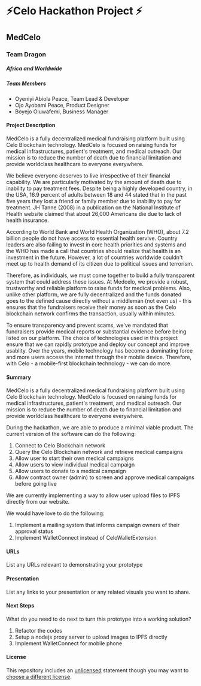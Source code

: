 
# ⚡Celo Hackathon Project ⚡

## MedCelo
### Team Dragon

##### Africa and Worldwide

##### Team Members
- Oyeniyi Abiola Peace, Team Lead & Developer
- Ojo Ayobami Peace, Product Designer
- Boyejo Oluwafemi, Business Manager

#### Project Description

MedCelo is a fully decentralized medical fundraising platform built using Celo Blockchain technology. MedCelo is focused on raising funds for medical infrastructures, patient's treatment, and medical outreach. Our mission is to reduce the number of death due to financial limitation and provide worldclass healthcare to everyone everywhere.

We believe everyone deserves to live irrespective of their financial capability. We are particularly motivated by the amount of death due to inability to pay treatment fees. Despite being a highly developed country, in the USA, 16.9 percent of adults between 18 and 44 stated that in the past five years they lost a friend or family member due to inability to pay for treatment. JH Tanne (2008) in a publication on the National Institute of Health website claimed that about 26,000 Americans die due to lack of health insurance.

According to World Bank and World Health Organization (WHO), about 7.2 billion people do not have access to essential health servive. Country leaders are also failing to invest in core health priorities and systems and the WHO has made a call that countries should realize that health is an investment in the future. However, a lot of countries worldwide couldn't meet up to health demand of its citizen due to political issues and terrorism.

Therefore, as individuals, we must come together to build a fully transparent system that could address these issues. At Medcelo, we provide a robust, trustworthy and reliable platform to raise funds for medical problems. Also, unlike other platform, we are fully decentralized and the funds donated goes to the defined cause directly without a middleman (not even us) - this ensures that the fundraisers receive their money as soon as the Celo blockchain network confirms the transaction, usually within minutes.

To ensure transparency and prevent scams, we've mandated that fundraisers provide medical reports or substantial evidence before being listed on our platform. The choice of technologies used in this project ensure that we can rapidly prototype and deploy our concept and improve usablity. Over the years, mobile technology has become a dominating force and more users access the internet through their mobile device. Therefore, with Celo - a mobile-first blockchain technology - we can do more.

#### Summary

MedCelo is a fully decentralized medical fundraising platform built using Celo Blockchain technology. MedCelo is focused on raising funds for medical infrastructures, patient's treatment, and medical outreach. Our mission is to reduce the number of death due to financial limitation and provide worldclass healthcare to everyone everywhere.


During the hackathon, we are able to produce a minimal viable product. The current version of the software can do the following:

1. Connect to Celo Blockchain network
2. Query the Celo Blockchain network and retrieve medical campaigns
3. Allow user to start their own medical campaigns
4. Allow users to view individual medical campaign
5. Allow users to donate to a medical campaign
6. Allow contract owner (admin) to screen and approve medical campaigns before going live

We are currently implementing a way to allow user upload files to IPFS directly from our website.

We would have love to do the following:

1. Implement a mailing system that informs campaign owners of their approval status
2. Implement WalletConnect instead of CeloWalletExtension

#### URLs
List any URLs relevant to demonstrating your prototype

#### Presentation
List any links to your presentation or any related visuals you want to share.

#### Next Steps
What do you need to do next to turn this prototype into a working solution?

1. Refactor the codes
2. Setup a nodejs proxy server to upload images to IPFS directly
3. Implement WalletConnect for mobile phone

#### License
This repository includes an [unlicensed](http://unlicense.org/) statement though you may want to [choose a different license](https://choosealicense.com/).
